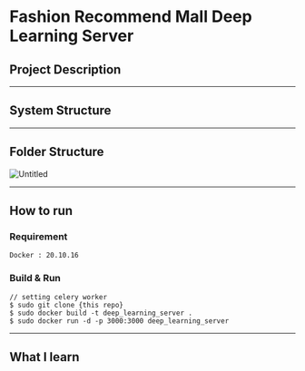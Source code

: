 # F**ashion Recommend Mall Deep Learning Server**

## Project Description

---

## System Structure

---

## Folder Structure

![Untitled](https://user-images.githubusercontent.com/66009926/176206782-b9d33093-eff6-4431-b485-89a73e2c3786.png)

---

## How to run

### Requirement

```
Docker : 20.10.16
```

### Build & Run

```
// setting celery worker
$ sudo git clone {this repo}
$ sudo docker build -t deep_learning_server .
$ sudo docker run -d -p 3000:3000 deep_learning_server
```

---

## What I learn
